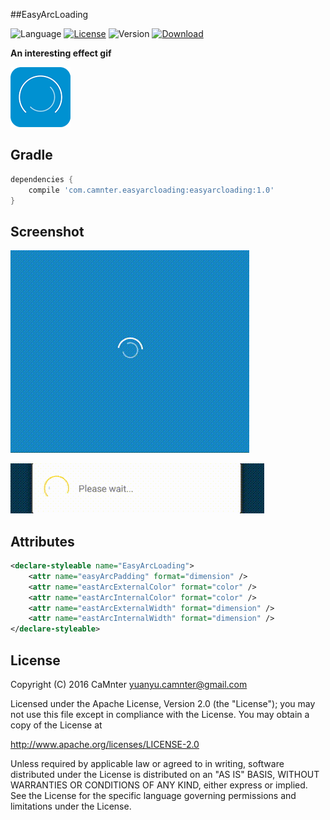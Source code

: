 ##EasyArcLoading

![Language](https://img.shields.io/badge/language-Java-EE0000.svg) [![License](https://img.shields.io/badge/license-Apache%202.0-blue.svg)](https://github.com/CaMnter/EasyArcLoading/blob/master/LICENSE) 
![Version](https://img.shields.io/badge/version-1.0-8470FF.svg) 
 [ ![Download](https://api.bintray.com/packages/camnter/maven/easyarcloading/images/download.svg) ](https://bintray.com/camnter/maven/easyarcloading/_latestVersion)   

**An interesting effect gif**

![EasyArcLoading_icon](https://github.com/CaMnter/EasyArcLoading/raw/master/screenshot/EasyArcLoading_icon.png)

## Gradle

```groovy
dependencies {
	compile 'com.camnter.easyarcloading:easyarcloading:1.0'
}
```


## Screenshot

![EasyArcLoading](https://github.com/CaMnter/EasyArcLoading/raw/master/screenshot/EasyArcLoading.gif)    

![EasyArcLoadingDialog](https://github.com/CaMnter/EasyArcLoading/raw/master/screenshot/EasyArcLoadingDialog.gif)

## Attributes

```xml
<declare-styleable name="EasyArcLoading">
    <attr name="easyArcPadding" format="dimension" />
    <attr name="eastArcExternalColor" format="color" />
    <attr name="eastArcInternalColor" format="color" />
    <attr name="eastArcExternalWidth" format="dimension" />
    <attr name="eastArcInternalWidth" format="dimension" />
</declare-styleable>
```

## License


Copyright (C) 2016 CaMnter yuanyu.camnter@gmail.com

Licensed under the Apache License, Version 2.0 (the "License");
you may not use this file except in compliance with the License.
You may obtain a copy of the License at

   http://www.apache.org/licenses/LICENSE-2.0

Unless required by applicable law or agreed to in writing, software
distributed under the License is distributed on an "AS IS" BASIS,
WITHOUT WARRANTIES OR CONDITIONS OF ANY KIND, either express or implied.
See the License for the specific language governing permissions and
limitations under the License.

